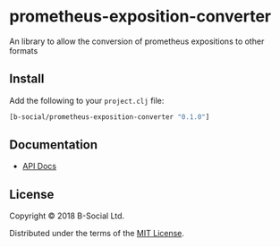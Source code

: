 # prometheus-exposition-converter

An library to allow the conversion of prometheus expositions to other formats

## Install

Add the following to your `project.clj` file:

```clj
[b-social/prometheus-exposition-converter "0.1.0"]
```

## Documentation

* [API Docs](http://b-social.github.io/prometheus-exposition-converter)

## License

Copyright © 2018 B-Social Ltd.

Distributed under the terms of the 
[MIT License](http://opensource.org/licenses/MIT).

